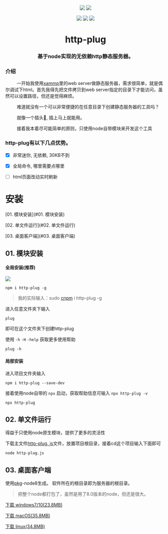 <p align="center">
<img src=". /psd/logo. png">
<img src=". /psd/http-plug-UI02. png">
</p>

<p align="center">
<a href="https://www.npmjs.com/package/http-plug" target="_blank"><img src="https://img.shields.io/bundlephobia/min/http-plug?style=for-the-badge"></a>
<a href="https://www.npmjs.com/package/http-plug" target="_blank"><img src="https://img.shields.io/npm/v/http-plug?style=for-the-badge"></a>
<img src="https://img.shields.io/npm/l/http-plug?style=for-the-badge">
</p>

<h1 align="center">http-plug</h1>

<h3 align="center">基于node实现的无依赖http静态服务器。</h3>

### 介绍

&emsp; &emsp; 一开始我使用[xammp](https://www.apachefriends.org/)里的web server做静态服务器，需求很简单，就是偶尔调试下html。首先我得先把文件拷贝到web server指定的目录下才能访问，虽然可以设置路径，但还是觉得麻烦。

        

&emsp; &emsp; 难道就没有一个可以非常便捷的在任意目录下创建静态服务器的工具吗？

&emsp; &emsp; 就像一个插头🔌, 插上马上就能用。

&emsp; &emsp; 接着我本着尽可能简单的原则，只使用node自带模块来开发这个工具

### http-plug有以下几点优势。

* [x] 非常迷你, 无依赖, 30KB不到
* [x] 全局命令, 哪里需要点哪里
* [ ] html页面改动实时刷新

 

# 安装

[01. 模块安装](#01. 模块安装)

[02. 单文件运行](#02. 单文件运行)

[03. 桌面客户端](#03. 桌面客户端)

## 01. 模块安装

#### 全局安装(推荐)


<img src="./psd/http-plug-demo. gif">

``` 
npm i http-plug -g
```

> 我的实际输入：sudo [cnpm](https://developer.aliyun.com/mirror/NPM?from=tnpm) i http-plug -g

进入任意文件夹下输入

``` 
plug
```

即可在这个文件夹下创建http-plug

使用 `-h`  `-H`  `-help` 获取更多使用帮助

``` 
plug -h
```

#### 局部安装

进入项目文件夹输入

``` 
npm i http-plug --save-dev
```

接着使用node自带的 `npx` 启动，获取帮助信息可输入 `npx http-plug -v` 

``` 
npx http-plug
```

## 02. 单文件运行

得益于只使用node原生模块，提供了更多的灵活性

下载主文件[http-plug. js](https://cdn.jsdelivr.net/gh/renzhezhilu/http-plug/http-plug.js)文件，放置项目根目录，接着cd这个项目输入下面即可

``` 
node http-plug.js
```

## 03. 桌面客户端
使用[pkg](https://github.com/vercel/pkg)-node8生成。
软件所在的根目录即为服务器的根目录。

> 把整个node都打包了，虽然是用了8.0版本的node，但还是很大。

[下载 windows7/10(23.8MB)](https://cdn.jsdelivr.net/gh/renzhezhilu/http-plug/pkg/dist/http-plug-win.exe)

[下载 macOS(35.8MB)](https://cdn.jsdelivr.net/gh/renzhezhilu/http-plug/pkg/dist/http-plug-macos)

[下载 linux(34.8MB)](https://cdn.jsdelivr.net/gh/renzhezhilu/http-plug/pkg/dist/http-plug-linux)
